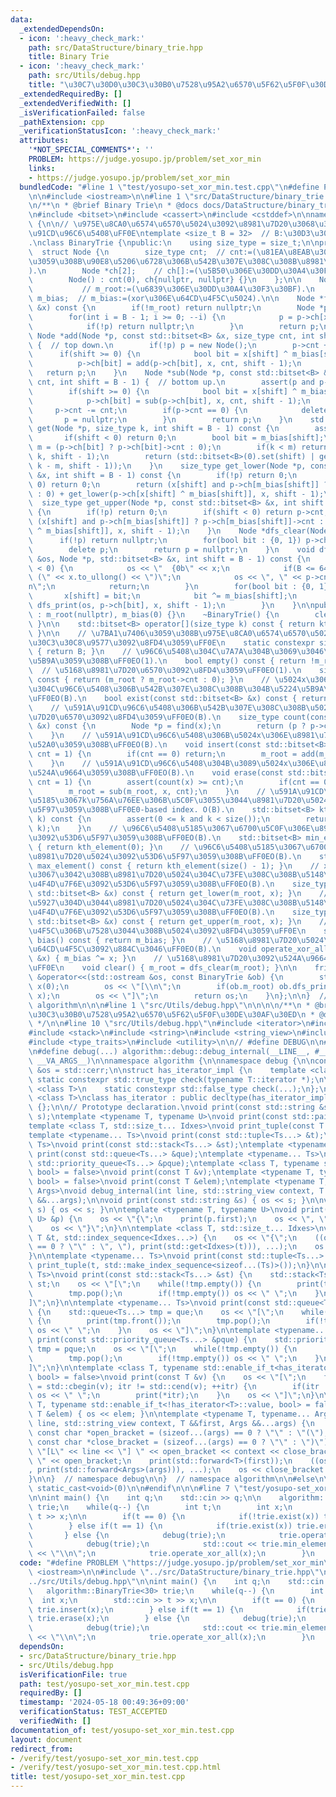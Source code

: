 ```yaml
---
data:
  _extendedDependsOn:
  - icon: ':heavy_check_mark:'
    path: src/DataStructure/binary_trie.hpp
    title: Binary Trie
  - icon: ':heavy_check_mark:'
    path: src/Utils/debug.hpp
    title: "\u30C7\u30D0\u30C3\u30B0\u7528\u95A2\u6570\u5F62\u5F0F\u30DE\u30AF\u30ED"
  _extendedRequiredBy: []
  _extendedVerifiedWith: []
  _isVerificationFailed: false
  _pathExtension: cpp
  _verificationStatusIcon: ':heavy_check_mark:'
  attributes:
    '*NOT_SPECIAL_COMMENTS*': ''
    PROBLEM: https://judge.yosupo.jp/problem/set_xor_min
    links:
    - https://judge.yosupo.jp/problem/set_xor_min
  bundledCode: "#line 1 \"test/yosupo-set_xor_min.test.cpp\"\n#define PROBLEM \"https://judge.yosupo.jp/problem/set_xor_min\"\
    \n\n#include <iostream>\n\n#line 1 \"src/DataStructure/binary_trie.hpp\"\n\n\n\
    \n/**\n * @brief Binary Trie\n * @docs docs/DataStructure/binary_trie.md\n */\n\
    \n#include <bitset>\n#include <cassert>\n#include <cstddef>\n\nnamespace algorithm\
    \ {\n\n// \u975E\u8CA0\u6574\u6570\u5024\u3092\u8981\u7D20\u3068\u3059\u308B\u591A\
    \u91CD\u96C6\u5408\uFF0E\ntemplate <size_t B = 32>  // B:\u30D3\u30C3\u30C8\u9577\
    .\nclass BinaryTrie {\npublic:\n    using size_type = size_t;\n\nprivate:\n  \
    \  struct Node {\n        size_type cnt;  // cnt:=(\u81EA\u8EAB\u3092\u6839\u3068\
    \u3059\u308B\u90E8\u5206\u6728\u306B\u542B\u307E\u308C\u308B\u8981\u7D20\u6570\
    ).\n        Node *ch[2];    // ch[]:=(\u5B50\u306E\u30DD\u30A4\u30F3\u30BF).\n\
    \        Node() : cnt(0), ch{nullptr, nullptr} {}\n    };\n\n    Node *m_root;\
    \           // m_root:=(\u6839\u306E\u30DD\u30A4\u30F3\u30BF).\n    std::bitset<B>\
    \ m_bias;  // m_bias:=(xor\u306E\u64CD\u4F5C\u5024).\n\n    Node *find(const std::bitset<B>\
    \ &x) const {\n        if(!m_root) return nullptr;\n        Node *p = m_root;\n\
    \        for(int i = B - 1; i >= 0; --i) {\n            p = p->ch[x[i] ^ m_bias[i]];\n\
    \            if(!p) return nullptr;\n        }\n        return p;\n    }\n   \
    \ Node *add(Node *p, const std::bitset<B> &x, size_type cnt, int shift = B - 1)\
    \ {  // top down.\n        if(!p) p = new Node();\n        p->cnt += cnt;\n  \
    \      if(shift >= 0) {\n            bool bit = x[shift] ^ m_bias[shift];\n  \
    \          p->ch[bit] = add(p->ch[bit], x, cnt, shift - 1);\n        }\n     \
    \   return p;\n    }\n    Node *sub(Node *p, const std::bitset<B> &x, size_type\
    \ cnt, int shift = B - 1) {  // bottom up.\n        assert(p and p->cnt >= cnt);\n\
    \        if(shift >= 0) {\n            bool bit = x[shift] ^ m_bias[shift];\n\
    \            p->ch[bit] = sub(p->ch[bit], x, cnt, shift - 1);\n        }\n   \
    \     p->cnt -= cnt;\n        if(p->cnt == 0) {\n            delete p;\n     \
    \       p = nullptr;\n        }\n        return p;\n    }\n    std::bitset<B>\
    \ get(Node *p, size_type k, int shift = B - 1) const {\n        assert(p);\n \
    \       if(shift < 0) return 0;\n        bool bit = m_bias[shift];\n        size_type\
    \ m = (p->ch[bit] ? p->ch[bit]->cnt : 0);\n        if(k < m) return get(p->ch[bit],\
    \ k, shift - 1);\n        return (std::bitset<B>(0).set(shift) | get(p->ch[!bit],\
    \ k - m, shift - 1));\n    }\n    size_type get_lower(Node *p, const std::bitset<B>\
    \ &x, int shift = B - 1) const {\n        if(!p) return 0;\n        if(shift <\
    \ 0) return 0;\n        return (x[shift] and p->ch[m_bias[shift]] ? p->ch[m_bias[shift]]->cnt\
    \ : 0) + get_lower(p->ch[x[shift] ^ m_bias[shift]], x, shift - 1);\n    }\n  \
    \  size_type get_upper(Node *p, const std::bitset<B> &x, int shift = B - 1) const\
    \ {\n        if(!p) return 0;\n        if(shift < 0) return p->cnt;\n        return\
    \ (x[shift] and p->ch[m_bias[shift]] ? p->ch[m_bias[shift]]->cnt : 0) + get_upper(p->ch[x[shift]\
    \ ^ m_bias[shift]], x, shift - 1);\n    }\n    Node *dfs_clear(Node *p) {\n  \
    \      if(!p) return nullptr;\n        for(bool bit : {0, 1}) p->ch[bit] = dfs_clear(p->ch[bit]);\n\
    \        delete p;\n        return p = nullptr;\n    }\n    void dfs_print(std::ostream\
    \ &os, Node *p, std::bitset<B> &x, int shift = B - 1) const {\n        if(shift\
    \ < 0) {\n            os << \"  {0b\" << x;\n            if(B <= 64) os << \"\
    \ (\" << x.to_ullong() << \")\";\n            os << \", \" << p->cnt << \"}\\\
    n\";\n            return;\n        }\n        for(bool bit : {0, 1}) {\n     \
    \       x[shift] = bit;\n            bit ^= m_bias[shift];\n            if(p->ch[bit])\
    \ dfs_print(os, p->ch[bit], x, shift - 1);\n        }\n    }\n\npublic:\n    BinaryTrie()\
    \ : m_root(nullptr), m_bias(0) {}\n    ~BinaryTrie() {\n        clear();\n   \
    \ }\n\n    std::bitset<B> operator[](size_type k) const { return kth_element(k);\
    \ }\n\n    // \u7BA1\u7406\u3059\u308B\u975E\u8CA0\u6574\u6570\u5024\u306E\u30D3\
    \u30C3\u30C8\u9577\u3092\u8FD4\u3059\uFF0E\n    static constexpr size_t bit_length()\
    \ { return B; }\n    // \u96C6\u5408\u304C\u7A7A\u304B\u3069\u3046\u304B\u5224\
    \u5B9A\u3059\u308B\uFF0EO(1).\n    bool empty() const { return !m_root; }\n  \
    \  // \u5168\u8981\u7D20\u6570\u3092\u8FD4\u3059\uFF0EO(1).\n    size_type size()\
    \ const { return (m_root ? m_root->cnt : 0); }\n    // \u5024x\u306E\u8981\u7D20\
    \u304C\u96C6\u5408\u306B\u542B\u307E\u308C\u308B\u304B\u5224\u5B9A\u3059\u308B\
    \uFF0EO(B).\n    bool exist(const std::bitset<B> &x) const { return find(x); }\n\
    \    // \u591A\u91CD\u96C6\u5408\u306B\u542B\u307E\u308C\u308B\u5024x\u306E\u8981\
    \u7D20\u6570\u3092\u8FD4\u3059\uFF0EO(B).\n    size_type count(const std::bitset<B>\
    \ &x) const {\n        Node *p = find(x);\n        return (p ? p->cnt : 0);\n\
    \    }\n    // \u591A\u91CD\u96C6\u5408\u306B\u5024x\u306E\u8981\u7D20\u3092\u8FFD\
    \u52A0\u3059\u308B\uFF0EO(B).\n    void insert(const std::bitset<B> &x, size_type\
    \ cnt = 1) {\n        if(cnt == 0) return;\n        m_root = add(m_root, x, cnt);\n\
    \    }\n    // \u591A\u91CD\u96C6\u5408\u304B\u3089\u5024x\u306E\u8981\u7D20\u3092\
    \u524A\u9664\u3059\u308B\uFF0EO(B).\n    void erase(const std::bitset<B> &x, size_type\
    \ cnt = 1) {\n        assert(count(x) >= cnt);\n        if(cnt == 0) return;\n\
    \        m_root = sub(m_root, x, cnt);\n    }\n    // \u591A\u91CD\u96C6\u5408\
    \u5185\u3067k\u756A\u76EE\u306B\u5C0F\u3055\u3044\u8981\u7D20\u5024\u3092\u53D6\
    \u5F97\u3059\u308B\uFF0E0-based index. O(B).\n    std::bitset<B> kth_element(size_type\
    \ k) const {\n        assert(0 <= k and k < size());\n        return get(m_root,\
    \ k);\n    }\n    // \u96C6\u5408\u5185\u3067\u6700\u5C0F\u306E\u8981\u7D20\u5024\
    \u3092\u53D6\u5F97\u3059\u308B\uFF0EO(B).\n    std::bitset<B> min_element() const\
    \ { return kth_element(0); }\n    // \u96C6\u5408\u5185\u3067\u6700\u5927\u306E\
    \u8981\u7D20\u5024\u3092\u53D6\u5F97\u3059\u308B\uFF0EO(B).\n    std::bitset<B>\
    \ max_element() const { return kth_element(size() - 1); }\n    // x\u4EE5\u4E0A\
    \u3067\u3042\u308B\u8981\u7D20\u5024\u304C\u73FE\u308C\u308B\u5148\u982D\u306E\
    \u4F4D\u7F6E\u3092\u53D6\u5F97\u3059\u308B\uFF0EO(B).\n    size_type lower_bound(const\
    \ std::bitset<B> &x) const { return get_lower(m_root, x); }\n    // x\u3088\u308A\
    \u5927\u304D\u3044\u8981\u7D20\u5024\u304C\u73FE\u308C\u308B\u5148\u982D\u306E\
    \u4F4D\u7F6E\u3092\u53D6\u5F97\u3059\u308B\uFF0EO(B).\n    size_type upper_bound(const\
    \ std::bitset<B> &x) const { return get_upper(m_root, x); }\n    // xor\u306E\u64CD\
    \u4F5C\u306B\u7528\u3044\u308B\u5024\u3092\u8FD4\u3059\uFF0E\n    std::bitset<B>\
    \ bias() const { return m_bias; }\n    // \u5168\u8981\u7D20\u5024\u306Bxor\u306E\
    \u64CD\u4F5C\u3092\u884C\u3046\uFF0EO(B).\n    void operate_xor_all(const std::bitset<B>\
    \ &x) { m_bias ^= x; }\n    // \u5168\u8981\u7D20\u3092\u524A\u9664\u3059\u308B\
    \uFF0E\n    void clear() { m_root = dfs_clear(m_root); }\n\n    friend std::ostream\
    \ &operator<<(std::ostream &os, const BinaryTrie &ob) {\n        std::bitset<B>\
    \ x(0);\n        os << \"[\\n\";\n        if(ob.m_root) ob.dfs_print(os, ob.m_root,\
    \ x);\n        os << \"]\";\n        return os;\n    }\n};\n\n}  // namespace\
    \ algorithm\n\n\n#line 1 \"src/Utils/debug.hpp\"\n\n\n\n/**\n * @brief \u30C7\u30D0\
    \u30C3\u30B0\u7528\u95A2\u6570\u5F62\u5F0F\u30DE\u30AF\u30ED\n * @docs docs/Utils/debug.md\n\
    \ */\n\n#line 10 \"src/Utils/debug.hpp\"\n#include <iterator>\n#include <queue>\n\
    #include <stack>\n#include <string>\n#include <string_view>\n#include <tuple>\n\
    #include <type_traits>\n#include <utility>\n\n// #define DEBUG\n\n#ifdef DEBUG\n\
    \n#define debug(...) algorithm::debug::debug_internal(__LINE__, #__VA_ARGS__,\
    \ __VA_ARGS__)\n\nnamespace algorithm {\n\nnamespace debug {\n\nconstexpr std::ostream\
    \ &os = std::cerr;\n\nstruct has_iterator_impl {\n    template <class T>\n   \
    \ static constexpr std::true_type check(typename T::iterator *);\n\n    template\
    \ <class T>\n    static constexpr std::false_type check(...);\n};\n\ntemplate\
    \ <class T>\nclass has_iterator : public decltype(has_iterator_impl::check<T>(nullptr))\
    \ {};\n\n// Prototype declaration.\nvoid print(const std::string &s);\nvoid print(std::string_view\
    \ s);\ntemplate <typename T, typename U>\nvoid print(const std::pair<T, U> &p);\n\
    template <class T, std::size_t... Idxes>\nvoid print_tuple(const T &t, std::index_sequence<Idxes...>);\n\
    template <typename... Ts>\nvoid print(const std::tuple<Ts...> &t);\ntemplate <typename...\
    \ Ts>\nvoid print(const std::stack<Ts...> &st);\ntemplate <typename... Ts>\nvoid\
    \ print(const std::queue<Ts...> &que);\ntemplate <typename... Ts>\nvoid print(const\
    \ std::priority_queue<Ts...> &pque);\ntemplate <class T, typename std::enable_if_t<has_iterator<T>::value,\
    \ bool> = false>\nvoid print(const T &v);\ntemplate <typename T, typename std::enable_if_t<!has_iterator<T>::value,\
    \ bool> = false>\nvoid print(const T &elem);\ntemplate <typename T, typename...\
    \ Args>\nvoid debug_internal(int line, std::string_view context, T &&first, Args\
    \ &&...args);\n\nvoid print(const std::string &s) { os << s; }\n\nvoid print(std::string_view\
    \ s) { os << s; }\n\ntemplate <typename T, typename U>\nvoid print(const std::pair<T,\
    \ U> &p) {\n    os << \"{\";\n    print(p.first);\n    os << \", \";\n    print(p.second);\n\
    \    os << \"}\";\n}\n\ntemplate <class T, std::size_t... Idxes>\nvoid print_tuple(const\
    \ T &t, std::index_sequence<Idxes...>) {\n    os << \"{\";\n    ((os << (Idxes\
    \ == 0 ? \"\" : \", \"), print(std::get<Idxes>(t))), ...);\n    os << \"}\";\n\
    }\n\ntemplate <typename... Ts>\nvoid print(const std::tuple<Ts...> &t) {\n   \
    \ print_tuple(t, std::make_index_sequence<sizeof...(Ts)>());\n}\n\ntemplate <typename...\
    \ Ts>\nvoid print(const std::stack<Ts...> &st) {\n    std::stack<Ts...> tmp =\
    \ st;\n    os << \"[\";\n    while(!tmp.empty()) {\n        print(tmp.top());\n\
    \        tmp.pop();\n        if(!tmp.empty()) os << \" \";\n    }\n    os << \"\
    ]\";\n}\n\ntemplate <typename... Ts>\nvoid print(const std::queue<Ts...> &que)\
    \ {\n    std::queue<Ts...> tmp = que;\n    os << \"[\";\n    while(!tmp.empty())\
    \ {\n        print(tmp.front());\n        tmp.pop();\n        if(!tmp.empty())\
    \ os << \" \";\n    }\n    os << \"]\";\n}\n\ntemplate <typename... Ts>\nvoid\
    \ print(const std::priority_queue<Ts...> &pque) {\n    std::priority_queue<Ts...>\
    \ tmp = pque;\n    os << \"[\";\n    while(!tmp.empty()) {\n        print(tmp.top());\n\
    \        tmp.pop();\n        if(!tmp.empty()) os << \" \";\n    }\n    os << \"\
    ]\";\n}\n\ntemplate <class T, typename std::enable_if_t<has_iterator<T>::value,\
    \ bool> = false>\nvoid print(const T &v) {\n    os << \"[\";\n    for(auto itr\
    \ = std::cbegin(v); itr != std::cend(v); ++itr) {\n        if(itr != std::cbegin(v))\
    \ os << \" \";\n        print(*itr);\n    }\n    os << \"]\";\n}\n\ntemplate <typename\
    \ T, typename std::enable_if_t<!has_iterator<T>::value, bool> = false>\nvoid print(const\
    \ T &elem) { os << elem; }\n\ntemplate <typename T, typename... Args>\nvoid debug_internal(int\
    \ line, std::string_view context, T &&first, Args &&...args) {\n    constexpr\
    \ const char *open_bracket = (sizeof...(args) == 0 ? \"\" : \"(\");\n    constexpr\
    \ const char *close_bracket = (sizeof...(args) == 0 ? \"\" : \")\");\n    os <<\
    \ \"[L\" << line << \"] \" << open_bracket << context << close_bracket << \":\
    \ \" << open_bracket;\n    print(std::forward<T>(first));\n    ((os << \", \"\
    , print(std::forward<Args>(args))), ...);\n    os << close_bracket << std::endl;\n\
    }\n\n}  // namespace debug\n\n}  // namespace algorithm\n\n#else\n\n#define debug(...)\
    \ static_cast<void>(0)\n\n#endif\n\n\n#line 7 \"test/yosupo-set_xor_min.test.cpp\"\
    \n\nint main() {\n    int q;\n    std::cin >> q;\n\n    algorithm::BinaryTrie<30>\
    \ trie;\n    while(q--) {\n        int t;\n        int x;\n        std::cin >>\
    \ t >> x;\n\n        if(t == 0) {\n            if(!trie.exist(x)) trie.insert(x);\n\
    \        } else if(t == 1) {\n            if(trie.exist(x)) trie.erase(x);\n \
    \       } else {\n            debug(trie);\n            trie.operate_xor_all(x);\n\
    \            debug(trie);\n            std::cout << trie.min_element().to_ulong()\
    \ << \"\\n\";\n            trie.operate_xor_all(x);\n        }\n    }\n}\n"
  code: "#define PROBLEM \"https://judge.yosupo.jp/problem/set_xor_min\"\n\n#include\
    \ <iostream>\n\n#include \"../src/DataStructure/binary_trie.hpp\"\n#include \"\
    ../src/Utils/debug.hpp\"\n\nint main() {\n    int q;\n    std::cin >> q;\n\n \
    \   algorithm::BinaryTrie<30> trie;\n    while(q--) {\n        int t;\n      \
    \  int x;\n        std::cin >> t >> x;\n\n        if(t == 0) {\n            if(!trie.exist(x))\
    \ trie.insert(x);\n        } else if(t == 1) {\n            if(trie.exist(x))\
    \ trie.erase(x);\n        } else {\n            debug(trie);\n            trie.operate_xor_all(x);\n\
    \            debug(trie);\n            std::cout << trie.min_element().to_ulong()\
    \ << \"\\n\";\n            trie.operate_xor_all(x);\n        }\n    }\n}\n"
  dependsOn:
  - src/DataStructure/binary_trie.hpp
  - src/Utils/debug.hpp
  isVerificationFile: true
  path: test/yosupo-set_xor_min.test.cpp
  requiredBy: []
  timestamp: '2024-05-18 00:49:36+09:00'
  verificationStatus: TEST_ACCEPTED
  verifiedWith: []
documentation_of: test/yosupo-set_xor_min.test.cpp
layout: document
redirect_from:
- /verify/test/yosupo-set_xor_min.test.cpp
- /verify/test/yosupo-set_xor_min.test.cpp.html
title: test/yosupo-set_xor_min.test.cpp
---
```

